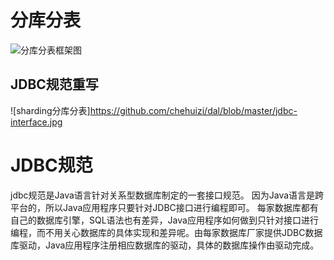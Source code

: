 # 分库分表
  ![分库分表框架图](http://dangdangdotcom.github.io/sharding-jdbc/img/architecture.png)
  ## JDBC规范重写
  ![sharding分库分表]https://github.com/chehuizi/dal/blob/master/jdbc-interface.jpg

# JDBC规范
jdbc规范是Java语言针对关系型数据库制定的一套接口规范。
因为Java语言是跨平台的，所以Java应用程序只要针对JDBC接口进行编程即可。
每家数据库都有自己的数据库引擎，SQL语法也有差异，Java应用程序如何做到只针对接口进行编程，而不用关心数据库的具体实现和差异呢。由每家数据库厂家提供JDBC数据库驱动，Java应用程序注册相应数据库的驱动，具体的数据库操作由驱动完成。
